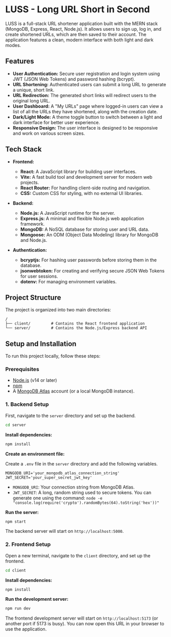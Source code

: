 # LUSS - Long URL Short in Second

LUSS is a full-stack URL shortener application built with the MERN stack (MongoDB, Express, React, Node.js). It allows users to sign up, log in, and create shortened URLs, which are then saved to their account. The application features a clean, modern interface with both light and dark modes.

## Features

- **User Authentication:** Secure user registration and login system using JWT (JSON Web Tokens) and password hashing (bcrypt).
- **URL Shortening:** Authenticated users can submit a long URL to generate a unique, short link.
- **URL Redirection:** The generated short links will redirect users to the original long URL.
- **User Dashboard:** A "My URLs" page where logged-in users can view a list of all the URLs they have shortened, along with the creation date.
- **Dark/Light Mode:** A theme toggle button to switch between a light and dark interface for better user experience.
- **Responsive Design:** The user interface is designed to be responsive and work on various screen sizes.

## Tech Stack

- **Frontend:**
  - **React:** A JavaScript library for building user interfaces.
  - **Vite:** A fast build tool and development server for modern web projects.
  - **React Router:** For handling client-side routing and navigation.
  - **CSS:** Custom CSS for styling, with no external UI libraries.

- **Backend:**
  - **Node.js:** A JavaScript runtime for the server.
  - **Express.js:** A minimal and flexible Node.js web application framework.
  - **MongoDB:** A NoSQL database for storing user and URL data.
  - **Mongoose:** An ODM (Object Data Modeling) library for MongoDB and Node.js.

- **Authentication:**
  - **bcryptjs:** For hashing user passwords before storing them in the database.
  - **jsonwebtoken:** For creating and verifying secure JSON Web Tokens for user sessions.
  - **dotenv:** For managing environment variables.

## Project Structure

The project is organized into two main directories:

```
/
├── client/         # Contains the React frontend application
└── server/         # Contains the Node.js/Express backend API
```

## Setup and Installation

To run this project locally, follow these steps:

### Prerequisites

- [Node.js](https://nodejs.org/) (v14 or later)
- [npm](https://www.npmjs.com/)
- A [MongoDB Atlas](https://www.mongodb.com/cloud/atlas) account (or a local MongoDB instance).

### 1. Backend Setup

First, navigate to the `server` directory and set up the backend.

```sh
cd server
```

**Install dependencies:**

```sh
npm install
```

**Create an environment file:**

Create a `.env` file in the `server` directory and add the following variables.

```
MONGODB_URI='your_mongodb_atlas_connection_string'
JWT_SECRET='your_super_secret_jwt_key'
```

- `MONGODB_URI`: Your connection string from MongoDB Atlas.
- `JWT_SECRET`: A long, random string used to secure tokens. You can generate one using the command:
  `node -e "console.log(require('crypto').randomBytes(64).toString('hex'))"`

**Run the server:**

```sh
npm start
```

The backend server will start on `http://localhost:5000`.

### 2. Frontend Setup

Open a new terminal, navigate to the `client` directory, and set up the frontend.

```sh
cd client
```

**Install dependencies:**

```sh
npm install
```

**Run the development server:**

```sh
npm run dev
```

The frontend development server will start on `http://localhost:5173` (or another port if 5173 is busy). You can now open this URL in your browser to use the application.

